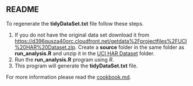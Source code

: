 ## README

To regenerate the **tidyDataSet.txt** file follow these steps.

1. If you do not have the original data set download it from https://d396qusza40orc.cloudfront.net/getdata%2Fprojectfiles%2FUCI%20HAR%20Dataset.zip. Create a **source** folder in the same folder as **run_analysis.R** and unzip it in the [UCI HAR Dataset](UCI%20HAR%20Dataset) folder.
2. Run the **run_analysis.R** program using *R*.
3. This program will generate the **tidyDataSet.txt** file.

For more information please read the [cookbook.md](cookbook.md).